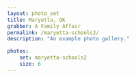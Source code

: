 ```yaml
---
layout: photo_set
title: Maryetta, OK
grabber: A Family Affair
permalink: /maryetta-schools2/
description: "An example photo gallery."

photos:
    set: maryetta-schools2
    size: 6
---
```

